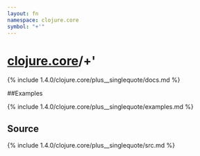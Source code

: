 ```yaml
---
layout: fn
namespace: clojure.core
symbol: "+'"
---
```


# [clojure.core](../)/+'

{% include 1.4.0/clojure.core/plus__singlequote/docs.md %}

##Examples

{% include 1.4.0/clojure.core/plus__singlequote/examples.md %}
## Source
{% include 1.4.0/clojure.core/plus__singlequote/src.md %}

